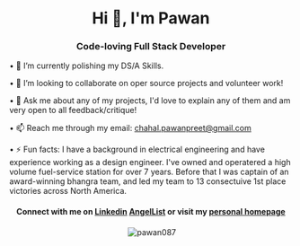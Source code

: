 <h1 align="center">Hi 👋, I'm Pawan</h1>
<h3 align="center">Code-loving Full Stack Developer</h3>


• 🌱 I’m currently polishing my DS/A Skills.

• 👯 I’m looking to collaborate on oper source projects and volunteer work!

• 💬  Ask me about any of my projects, I'd love to explain any of them and am very open to all feedback/critique!

• 📫 Reach me through my email: chahal.pawanpreet@gmail.com

• ⚡ Fun facts: I have a background in electrical engineering and have experience working as a design engineer. I've owned and operatered a high volume fuel-service station for over 7 years. Before that I was captain of an award-winning bhangra team, and led my team to 13 consectuive 1st place victories across North America.


<h4 align="center">Connect with me on 
  <a href="https://linkedin.com/in/pawanchahal" target="blank">Linkedin</a> <a href="https://angel.co/u/pawan-chahal">AngelList</a>
  or visit my <a href="http://www.google.com">personal homepage</a>
</h4>

<p align="center">&nbsp;<img align="center" src="https://github-readme-stats.vercel.app/api?username=pawan087&show_icons=true&theme=dark&locale=en" alt="pawan087" /></p>




<!--
**pawan087/pawan087** is a ✨ _special_ ✨ repository because its `README.md` (this file) appears on your GitHub profile.

Here are some ideas to get you started:

- 🔭 I’m currently working on ...
- 🌱 I’m currently learning ...
- 👯 I’m looking to collaborate on ...
- 🤔 I’m looking for help with ...
- 💬 Ask me about ...
- 📫 How to reach me: ...
- 😄 Pronouns: ...
- ⚡ Fun fact: ...
-->
